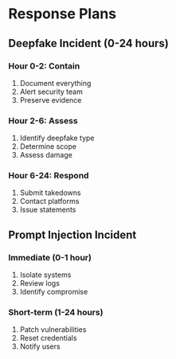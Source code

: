 # Response Plans

## Deepfake Incident (0-24 hours)

### Hour 0-2: Contain
1. Document everything
2. Alert security team
3. Preserve evidence

### Hour 2-6: Assess
1. Identify deepfake type
2. Determine scope
3. Assess damage

### Hour 6-24: Respond
1. Submit takedowns
2. Contact platforms
3. Issue statements

## Prompt Injection Incident

### Immediate (0-1 hour)
1. Isolate systems
2. Review logs
3. Identify compromise

### Short-term (1-24 hours)
1. Patch vulnerabilities
2. Reset credentials
3. Notify users
